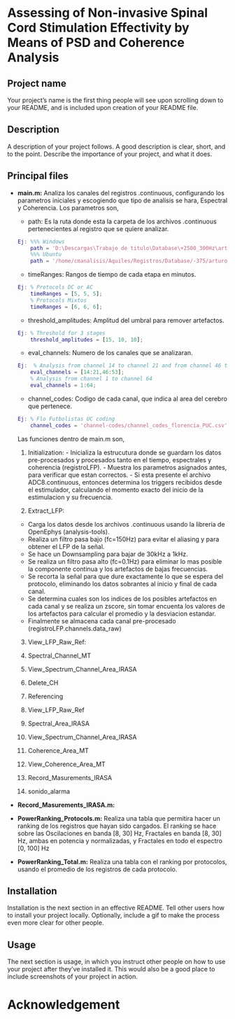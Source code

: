 # Assessing of Non-invasive Spinal Cord Stimulation Effectivity by Means of PSD and Coherence Analysis  

## Project name
Your project’s name is the first thing people will see upon scrolling down to your README, and is included upon creation of your README file.

## Description
A description of your project follows. A good description is clear, short, and to the point. Describe the importance of your project, and what it does.

## Principal files
- **main.m:** Analiza los canales del registros .continuous, configurando los parametros iniciales y escogiendo que tipo de analisis se hara, Espectral y Coherencia. 
  Los parametros son,
  * path: Es la ruta donde esta la carpeta de los archivos .continuous pertenecientes al registro que se quiere analizar.
  ```matlab
  Ej: %%% Windows
      path = 'D:\Descargas\Trabajo de titulo\Database\+2500_300Hz\arturo_2017-06-09_15-24-39\'; 
      %%% Ubuntu
      path = '/home/cmanalisis/Aquiles/Registros/Database/-375/arturo_2017-05-30_15-46-44/';
  ```
  * timeRanges: Rangos de tiempo de cada etapa en minutos.
  ```matlab
  Ej: % Protocols DC or AC
      timeRanges = [5, 5, 5]; 
      % Protocols Mixtos
      timeRanges = [6, 6, 6]; 
  ```
  * threshold_amplitudes: Amplitud del umbral para remover artefactos.
  ```matlab
  Ej: % Threshold for 3 stages
      threshold_amplitudes = [15, 10, 10]; 
  ```
  * eval_channels: Numero de los canales que se analizaran.
  ```matlab
  Ej:  % Analysis from channel 14 to channel 21 and from channel 46 to channel 53
      eval_channels = [14:21,46:53];
      % Analysis from channel 1 to channel 64
      eval_channels = 1:64;
  ```
  * channel_codes: Codigo de cada canal, que indica al area del cerebro que pertenece.
  ```matlab
  Ej: % Flo Futbolistas UC coding
      channel_codes = 'channel-codes/channel_codes_florencia_PUC.csv'; 
  ```
    Las funciones dentro de main.m son,
    1. Initialization: 
      - Inicializa la estrucutura donde se guardarn los datos pre-procesados y procesados tanto en el tiempo, espectrales y coherencia (registroLFP). 
      - Muestra los parametros asignados antes, para verificar que estan correctos.
      - Si esta presente el archivo ADC8.continuous, entonces determina los triggers recibidos desde el estimulador, calculando el momento exacto del inicio de la estimulacion y su frecuencia.

    2. Extract_LFP: 
    - Carga los datos desde los archivos .continuous usando la libreria de OpenEphys (analysis-tools).
    - Realiza un filtro pasa bajo (fc=150Hz) para evitar el aliasing y para obtener el LFP de la señal.
    - Se hace un Downsampling para bajar de 30kHz a 1kHz.
    - Se realiza un filtro pasa alto (fc=0.1Hz) para eliminar lo mas posible la componente continua y los artefactos de bajas frecuencias.
    - Se recorta la señal para que dure exactamente lo que se espera del protocolo, eliminando los datos sobrantes al inicio y final de cada canal.
    - Se determina cuales son los indices de los posibles artefactos en cada canal y se realiza un zscore, sin tomar encuenta los valores de los artefactos para calcular el promedio y la desviacion estandar.
    - Finalmente se almacena cada canal pre-procesado (registroLFP.channels.data_raw)

    3. View_LFP_Raw_Ref: 

    4. Spectral_Channel_MT

    5. View_Spectrum_Channel_Area_IRASA

    6. Delete_CH

    7. Referencing

    8. View_LFP_Raw_Ref

    9. Spectral_Area_IRASA

    10. View_Spectrum_Channel_Area_IRASA

    11. Coherence_Area_MT

    12. View_Coherence_Area_MT

    13. Record_Masurements_IRASA

    14. sonido_alarma
    
- **Record_Masurements_IRASA.m:** 
  
- **PowerRanking_Protocols.m:** Realiza una tabla que permitira hacer un ranking de los registros que hayan sido cargados. El ranking se hace sobre las Oscilaciones en banda [8, 30] Hz, Fractales en banda [8, 30] Hz, ambas en potencia y normalizadas, y Fractales en todo el espectro [0, 100] Hz
- **PowerRanking_Total.m:** Realiza una tabla con el ranking por protocolos, usando el promedio de los registros de cada protocolo.


## Installation
Installation is the next section in an effective README. Tell other users how to install your project locally. Optionally, include a gif to make the process even more clear for other people.

## Usage
The next section is usage, in which you instruct other people on how to use your project after they’ve installed it. This would also be a good place to include screenshots of your project in action.

# Acknowledgement

